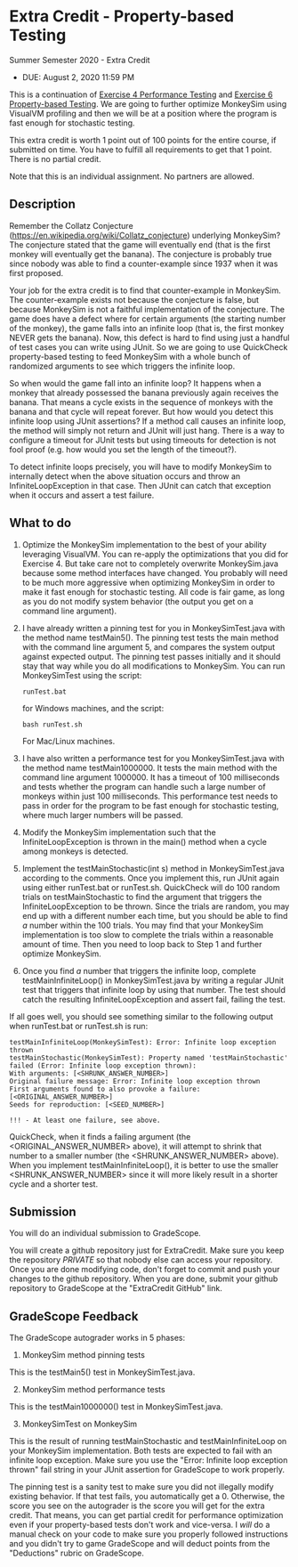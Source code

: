 # Extra Credit - Property-based Testing

Summer Semester 2020 - Extra Credit

* DUE: August 2, 2020 11:59 PM

This is a continuation of [Exercise 4 Performance Testing](../../exercises/4)
and [Exercise 6 Property-based Testing](../../exercises/6).  We are going to
further optimize MonkeySim using VisualVM profiling and then we will be at a
position where the program is fast enough for stochastic testing.

This extra credit is worth 1 point out of 100 points for the entire course, if
submitted on time.  You have to fulfill all requirements to get that 1 point.
There is no partial credit.

Note that this is an individual assignment.  No partners are allowed.

## Description

Remember the Collatz Conjecture
(https://en.wikipedia.org/wiki/Collatz_conjecture) underlying MonkeySim?  The
conjecture stated that the game will eventually end (that is the first monkey
will eventually get the banana).  The conjecture is probably true since nobody
was able to find a counter-example since 1937 when it was first proposed.  

Your job for the extra credit is to find that counter-example in MonkeySim.
The counter-example exists not because the conjecture is false, but because
MonkeySim is not a faithful implementation of the conjecture.  The game does
have a defect where for certain arguments (the starting number of the monkey),
the game falls into an infinite loop (that is, the first monkey NEVER gets the
banana).  Now, this defect is hard to find using just a handful of test cases
you can write using JUnit.  So we are going to use QuickCheck property-based
testing to feed MonkeySim with a whole bunch of randomized arguments to see
which triggers the infinite loop.  

So when would the game fall into an infinite loop?  It happens when a monkey
that already possessed the banana previously again receives the banana.  That
means a cycle exists in the sequence of monkeys with the banana and that cycle
will repeat forever.  But how would you detect this infinite loop using JUnit
assertions?  If a method call causes an infinite loop, the method will simply
not return and JUnit will just hang.  There is a way to configure a timeout for
JUnit tests but using timeouts for detection is not fool proof (e.g. how would
you set the length of the timeout?).

To detect infinite loops precisely, you will have to modify MonkeySim to
internally detect when the above situation occurs and throw an
InfiniteLoopException in that case.  Then JUnit can catch that exception when
it occurs and assert a test failure.

## What to do 

1. Optimize the MonkeySim implementation to the best of your ability leveraging
   VisualVM.  You can re-apply the optimizations that you did for Exercise 4.
But take care not to completely overwrite MonkeySim.java because some method
interfaces have changed.  You probably will need to be much more aggressive
when optimizing MonkeySim in order to make it fast enough for stochastic
testing.  All code is fair game, as long as you do not modify system behavior
(the output you get on a command line argument).

2. I have already written a pinning test for you in MonkeySimTest.java with the
   method name testMain5().  The pinning test tests the main method with the
command line argument 5, and compares the system output against expected
output.  The pinning test passes initially and it should stay that way while
you do all modifications to MonkeySim.  You can run MonkeySimTest using the script:

    ```
    runTest.bat
    ```
    for Windows machines, and the script:
    ```
    bash runTest.sh
    ```
    For Mac/Linux machines.

3. I have also written a performance test for you MonkeySimTest.java with the
   method name testMain1000000.  It tests the main method with the command line
argument 1000000.  It has a timeout of 100 milliseconds and tests whether the
program can handle such a large number of monkeys within just 100 milliseconds.
This performance test needs to pass in order for the program to be fast enough
for stochastic testing, where much larger numbers will be passed.

4. Modify the MonkeySim implementation such that the InfiniteLoopException is
   thrown in the main() method when a cycle among monkeys is detected.

5. Implement the testMainStochastic(int s) method in MonkeySimTest.java
   according to the comments.  Once you implement this, run JUnit again using
either runTest.bat or runTest.sh.  QuickCheck will do 100 random trials on
testMainStochastic to find the argument that triggers the InfiniteLoopException
to be thrown.  Since the trials are random, you may end up with a different
number each time, but you should be able to find *a* number within the 100
trials.  You may find that your MonkeySim implementation is too slow to
complete the trials within a reasonable amount of time.  Then you need to loop
back to Step 1 and further optimize MonkeySim.

6. Once you find *a* number that triggers the infinite loop, complete
   testMainInfiniteLoop() in MonkeySimTest.java by writing a regular JUnit test
that triggers that infinite loop by using that number.  The test should catch
the resulting InfiniteLoopException and assert fail, failing the test.

If all goes well, you should see something similar to the following output when
runTest.bat or runTest.sh is run:

```
testMainInfiniteLoop(MonkeySimTest): Error: Infinite loop exception thrown
testMainStochastic(MonkeySimTest): Property named 'testMainStochastic' failed (Error: Infinite loop exception thrown):
With arguments: [<SHRUNK_ANSWER_NUMBER>]
Original failure message: Error: Infinite loop exception thrown
First arguments found to also provoke a failure: [<ORIGINAL_ANSWER_NUMBER>]
Seeds for reproduction: [<SEED_NUMBER>]

!!! - At least one failure, see above.
```

QuickCheck, when it finds a failing argument (the <ORIGINAL_ANSWER_NUMBER>
above), it will attempt to shrink that number to a smaller number (the
<SHRUNK_ANSWER_NUMBER> above).  When you implement testMainInfiniteLoop(), it
is better to use the smaller <SHRUNK_ANSWER_NUMBER> since it will more likely
result in a shorter cycle and a shorter test.

## Submission

You will do an individual submission to GradeScope.

You will create a github repository just for ExtraCredit.  Make sure you keep
the repository *PRIVATE* so that nobody else can access your repository.  Once
you are done modifying code, don't forget to commit and push your changes to
the github repository.  When you are done, submit your github repository to
GradeScope at the "ExtraCredit GitHub" link.  

## GradeScope Feedback

The GradeScope autograder works in 5 phases:

1. MonkeySim method pinning tests

This is the testMain5() test in MonkeySimTest.java.

2. MonkeySim method performance tests

This is the testMain1000000() test in MonkeySimTest.java.

3. MonkeySimTest on MonkeySim

This is the result of running testMainStochastic and testMainInfiniteLoop on
your MonkeySim implementation.  Both tests are expected to fail with an
infinite loop exception.  Make sure you use the "Error: Infinite loop exception
thrown" fail string in your JUnit assertion for GradeScope to work properly.

The pinning test is a sanity test to make sure you did not illegally modify
existing behavior.  If that test fails, you automatically get a 0.  Otherwise,
the score you see on the autograder is the score you will get for the extra
credit.  That means, you can get partial credit for performance optimization
even if your property-based tests don't work and vice-versa.  I *will* do a
manual check on your code to make sure you properly followed instructions and
you didn't try to game GradeScope and will deduct points from the "Deductions"
rubric on GradeScope.
